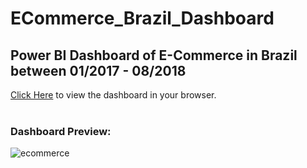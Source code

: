 # ECommerce_Brazil_Dashboard
## Power BI Dashboard of E-Commerce in Brazil between 01/2017 - 08/2018

[Click Here](https://app.powerbi.com/links/vgEnyNcuLw?ctid=11dbbfe2-89b8-4549-be10-cec364e59551&pbi_source=linkShare) to view the dashboard in your browser.
<br>
<br>
### Dashboard Preview:

![ecommerce](https://user-images.githubusercontent.com/61299506/219788098-88c77bd4-073b-48e4-ad38-04bf9901788f.png)
